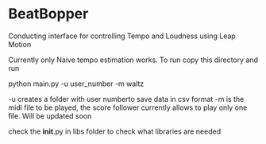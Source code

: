 # BeatBopper
Conducting interface for controlling Tempo and Loudness using Leap Motion

Currently only Naive tempo estimation works. To run copy this directory and run

python main.py -u user_number -m waltz

-u creates a folder with user numberto save data in csv format
-m is the midi file to be played, the score follower currently allows to play only one file. Will be updated soon

check the __init__.py in libs folder to check what libraries are needed
